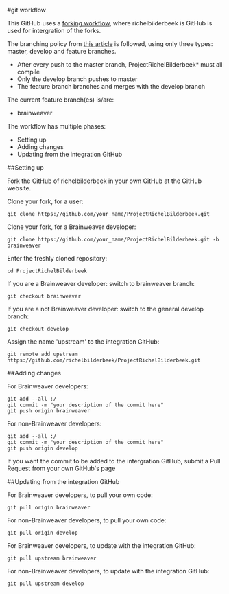 #git workflow


This GitHub uses a [forking workflow](https://www.atlassian.com/git/workflows#!workflow-forking), where richelbilderbeek is GitHub is used for intergration of the forks.

The branching policy from [this article](http://nvie.com/posts/a-successful-git-branching-model) is followed, using only
three types: master, develop and feature branches.
* After every push to the master branch, ProjectRichelBilderbeek* must all compile
* Only the develop branch pushes to master
* The feature branch branches and merges with the develop branch

The current feature branch(es) is/are:
* brainweaver

The workflow has multiple phases:
- Setting up
- Adding changes
- Updating from the integration GitHub

##Setting up

Fork the GitHub of richelbilderbeek in your own GitHub at the GitHub website.

Clone your fork, for a user:

```
git clone https://github.com/your_name/ProjectRichelBilderbeek.git
```

Clone your fork, for a Brainweaver developer:

```
git clone https://github.com/your_name/ProjectRichelBilderbeek.git -b brainweaver
```

Enter the freshly cloned repository:

```
cd ProjectRichelBilderbeek
```

If you are a Brainweaver developer: switch to brainweaver branch:

```
git checkout brainweaver
```

If you are a not Brainweaver developer: switch to the general develop branch:

```
git checkout develop
```

Assign the name 'upstream' to the integration GitHub:

```
git remote add upstream https://github.com/richelbilderbeek/ProjectRichelBilderbeek.git
```

##Adding changes

For Brainweaver developers:

```
git add --all :/
git commit -m "your description of the commit here"
git push origin brainweaver
```

For non-Brainweaver developers:

```
git add --all :/
git commit -m "your description of the commit here"
git push origin develop
```

If you want the commit to be added to the intergration GitHub, submit a Pull Request from your own GitHub's page

##Updating from the integration GitHub

For Brainweaver developers, to pull your own code:

```
git pull origin brainweaver
```

For non-Brainweaver developers, to pull your own code:

```
git pull origin develop
```

For Brainweaver developers, to update with the integration GitHub:

```
git pull upstream brainweaver
```

For non-Brainweaver developers, to update with the integration GitHub:

```
git pull upstream develop
```
